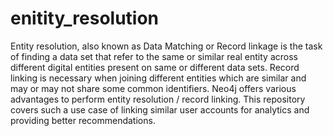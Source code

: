# enitity_resolution
Entity resolution, also known as Data Matching or Record linkage is the task of finding a data set that refer to the same or similar real entity across different digital entities present on same or different data sets. Record linking is necessary when joining different entities which are similar and may or may not share some common identifiers.  Neo4j offers various advantages to perform entity resolution / record linking. This repository covers such a use case of linking similar user accounts for analytics and providing better recommendations. 
